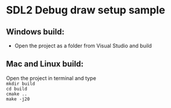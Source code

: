 # SDL2 Debug draw setup sample

## Windows build:
 - Open the project as a folder from Visual Studio and build
## Mac and Linux build:
  Open the project in terminal and type\
  `mkdir build`\
  `cd build`\
  `cmake ..`\
  `make -j20`
